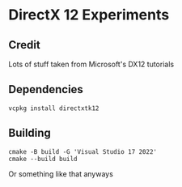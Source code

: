 # DirectX 12 Experiments

## Credit
Lots of stuff taken from Microsoft's DX12 tutorials

## Dependencies
```
vcpkg install directxtk12
```

## Building
```
cmake -B build -G 'Visual Studio 17 2022'
cmake --build build
```
Or something like that anyways